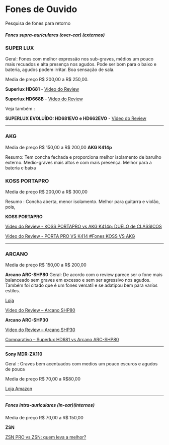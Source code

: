 # Fones de Ouvido
Pesquisa de fones para retorno
##### Fones supra-auriculares (over-ear) (externos)
### SUPER LUX
Geral: Fones com melhor expressão nos sub-graves, médios um pouco mais recuados e alta presença nos agudos. Pode ser bom para o baixo e bateria, agudos podem irritar.
Boa sensação  de sala.

Media de preço R$ 200,00 a R$ 250,00.

**Superlux HD681** - 
[Video do Review](https://www.youtube.com/watch?v=jvwsiMc9RX4)

**Superlux HD668B** - 
[Video do Review](https://www.youtube.com/watch?v=6lvts8z2SXU)

Veja também :

**SUPERLUX EVOLUÍDO: HD681EVO e HD662EVO** - 
[Video do Review](https://www.youtube.com/watch?v=cDSJXJPh0z4)

---

### AKG

Media de preço R$ 150,00  a R$ 200,00
**AKG K414p**

Resumo: Tem concha fechada e proporciona melhor isolamento de barulho externo.
Medio-graves mais altos e com mais presença.
Melhor para a bateria e baixa

### KOSS PORTAPRO
Media de preço R$ 200,00  a R$ 300,00

Resumo : Concha aberta, menor isolamento.
Melhor para guitarra e violão, pois, 

**KOSS PORTAPRO**

[Video do Review - KOSS PORTAPRO vs AKG K414p: DUELO de CLÁSSICOS](https://www.youtube.com/watch?v=TqMyrR3OhsY)

[Video do Review - PORTA PRO VS K414 #Fones KOSS VS AKG](https://www.youtube.com/watch?v=b6UZzrkvuNE)

---

### ARCANO

Media de preço R$ 150,00  a R$ 200,00

**Arcano ARC-SHP80**
Geral: De acordo com o review parece ser o fone mais balanceado sem graves em excesso e sem ser agressivo nos agudos.
Também foi citado que é um fones versatíl e se adatipou bem para varíos estilos.

[Loja](https://www.lojadiscovery.com.br/arc-shp80)

[Video do Review – Arcano SHP80](https://www.youtube.com/watch?v=08sU1AYHX8s)

**Arcano ARC-SHP30**

[Video do Review – Arcano SHP30](https://www.youtube.com/watch?v=bRHYQD1wRCk)

[Comparativo – Superlux HD681 vs Arcano ARC-SHP80](https://www.youtube.com/watch?v=ahn5fkDU9WM)

---

**Sony MDR-ZX110**

Geral : Graves bem acentuados com medios um pouco escuros e agudos de pouca 

Media de preço R$ 70,00 a R$80,00

[Loja Amazon](https://www.amazon.com.br/Fone-Ouvido-Dobrável-Sony-Preto/dp/B00NBR70DO/ref=asc_df_B00NBR70DO/?tag=googleshopp00-20&linkCode=df0&hvadid=379708086870&hvpos=&hvnetw=g&hvrand=12030220138243236766&hvpone=&hvptwo=&hvqmt=&hvdev=c&hvdvcmdl=&hvlocint=&hvlocphy=1001773&hvtargid=pla-385802384580&psc=1)



---

##### Fones intra-auriculares (in-ear)(internos)

Media de preço R$ 70,00  a R$ 150,00

**ZSN** 

[ZSN PRO vs ZSN: quem leva a melhor?](https://www.youtube.com/watch?v=S9Jo-znQrnk)

